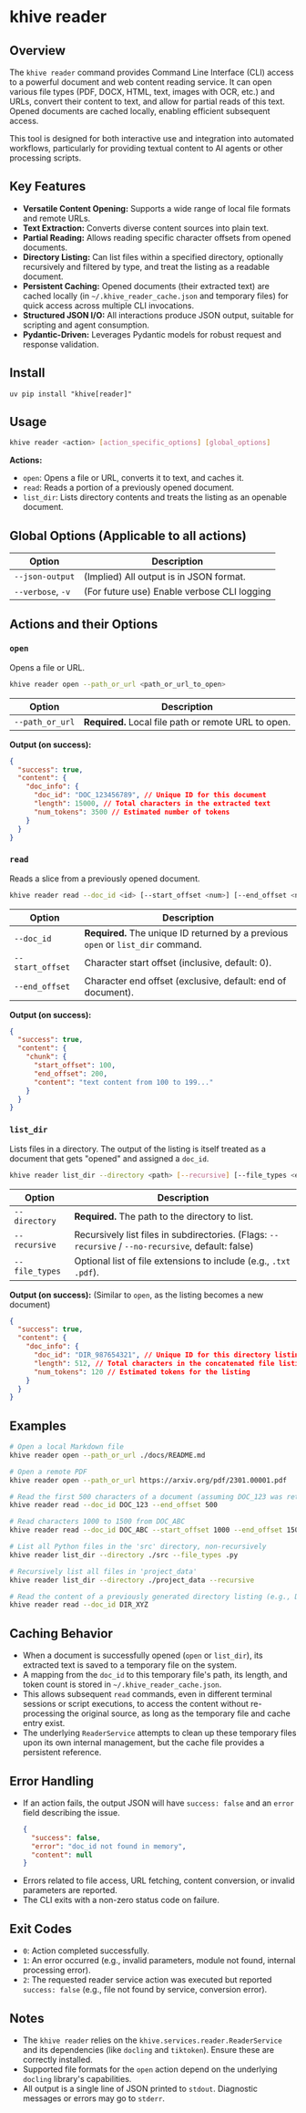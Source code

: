 # khive reader

## Overview

The `khive reader` command provides Command Line Interface (CLI) access to a
powerful document and web content reading service. It can open various file
types (PDF, DOCX, HTML, text, images with OCR, etc.) and URLs, convert their
content to text, and allow for partial reads of this text. Opened documents are
cached locally, enabling efficient subsequent access.

This tool is designed for both interactive use and integration into automated
workflows, particularly for providing textual content to AI agents or other
processing scripts.

## Key Features

- **Versatile Content Opening:** Supports a wide range of local file formats and
  remote URLs.
- **Text Extraction:** Converts diverse content sources into plain text.
- **Partial Reading:** Allows reading specific character offsets from opened
  documents.
- **Directory Listing:** Can list files within a specified directory, optionally
  recursively and filtered by type, and treat the listing as a readable
  document.
- **Persistent Caching:** Opened documents (their extracted text) are cached
  locally (in `~/.khive_reader_cache.json` and temporary files) for quick access
  across multiple CLI invocations.
- **Structured JSON I/O:** All interactions produce JSON output, suitable for
  scripting and agent consumption.
- **Pydantic-Driven:** Leverages Pydantic models for robust request and response
  validation.

## Install

```
uv pip install "khive[reader]"
```

## Usage

```bash
khive reader <action> [action_specific_options] [global_options]
```

**Actions:**

- `open`: Opens a file or URL, converts it to text, and caches it.
- `read`: Reads a portion of a previously opened document.
- `list_dir`: Lists directory contents and treats the listing as an openable
  document.

## Global Options (Applicable to all actions)

| Option            | Description                                 |
| ----------------- | ------------------------------------------- |
| `--json-output`   | (Implied) All output is in JSON format.     |
| `--verbose`, `-v` | (For future use) Enable verbose CLI logging |

## Actions and their Options

### `open`

Opens a file or URL.

```bash
khive reader open --path_or_url <path_or_url_to_open>
```

| Option          | Description                                          |
| --------------- | ---------------------------------------------------- |
| `--path_or_url` | **Required.** Local file path or remote URL to open. |

**Output (on success):**

```json
{
  "success": true,
  "content": {
    "doc_info": {
      "doc_id": "DOC_123456789", // Unique ID for this document
      "length": 15000, // Total characters in the extracted text
      "num_tokens": 3500 // Estimated number of tokens
    }
  }
}
```

### `read`

Reads a slice from a previously opened document.

```bash
khive reader read --doc_id <id> [--start_offset <num>] [--end_offset <num>]
```

| Option           | Description                                                                      |
| ---------------- | -------------------------------------------------------------------------------- |
| `--doc_id`       | **Required.** The unique ID returned by a previous `open` or `list_dir` command. |
| `--start_offset` | Character start offset (inclusive, default: 0).                                  |
| `--end_offset`   | Character end offset (exclusive, default: end of document).                      |

**Output (on success):**

```json
{
  "success": true,
  "content": {
    "chunk": {
      "start_offset": 100,
      "end_offset": 200,
      "content": "text content from 100 to 199..."
    }
  }
}
```

### `list_dir`

Lists files in a directory. The output of the listing is itself treated as a
document that gets "opened" and assigned a `doc_id`.

```bash
khive reader list_dir --directory <path> [--recursive] [--file_types <ext1> <ext2>...]
```

| Option         | Description                                                                                         |
| -------------- | --------------------------------------------------------------------------------------------------- |
| `--directory`  | **Required.** The path to the directory to list.                                                    |
| `--recursive`  | Recursively list files in subdirectories. (Flags: `--recursive` / `--no-recursive`, default: false) |
| `--file_types` | Optional list of file extensions to include (e.g., `.txt` `.pdf`).                                  |

**Output (on success):** (Similar to `open`, as the listing becomes a new
document)

```json
{
  "success": true,
  "content": {
    "doc_info": {
      "doc_id": "DIR_987654321", // Unique ID for this directory listing document
      "length": 512, // Total characters in the concatenated file listing
      "num_tokens": 120 // Estimated tokens for the listing
    }
  }
}
```

## Examples

```bash
# Open a local Markdown file
khive reader open --path_or_url ./docs/README.md

# Open a remote PDF
khive reader open --path_or_url https://arxiv.org/pdf/2301.00001.pdf

# Read the first 500 characters of a document (assuming DOC_123 was returned by a previous open)
khive reader read --doc_id DOC_123 --end_offset 500

# Read characters 1000 to 1500 from DOC_ABC
khive reader read --doc_id DOC_ABC --start_offset 1000 --end_offset 1500

# List all Python files in the 'src' directory, non-recursively
khive reader list_dir --directory ./src --file_types .py

# Recursively list all files in 'project_data'
khive reader list_dir --directory ./project_data --recursive

# Read the content of a previously generated directory listing (e.g., DIR_XYZ)
khive reader read --doc_id DIR_XYZ
```

## Caching Behavior

- When a document is successfully opened (`open` or `list_dir`), its extracted
  text is saved to a temporary file on the system.
- A mapping from the `doc_id` to this temporary file's path, its length, and
  token count is stored in `~/.khive_reader_cache.json`.
- This allows subsequent `read` commands, even in different terminal sessions or
  script executions, to access the content without re-processing the original
  source, as long as the temporary file and cache entry exist.
- The underlying `ReaderService` attempts to clean up these temporary files upon
  its own internal management, but the cache file provides a persistent
  reference.

## Error Handling

- If an action fails, the output JSON will have `success: false` and an `error`
  field describing the issue.
  ```json
  {
    "success": false,
    "error": "doc_id not found in memory",
    "content": null
  }
  ```
- Errors related to file access, URL fetching, content conversion, or invalid
  parameters are reported.
- The CLI exits with a non-zero status code on failure.

## Exit Codes

- `0`: Action completed successfully.
- `1`: An error occurred (e.g., invalid parameters, module not found, internal
  processing error).
- `2`: The requested reader service action was executed but reported
  `success: false` (e.g., file not found by service, conversion error).

## Notes

- The `khive reader` relies on the `khive.services.reader.ReaderService` and its
  dependencies (like `docling` and `tiktoken`). Ensure these are correctly
  installed.
- Supported file formats for the `open` action depend on the underlying
  `docling` library's capabilities.
- All output is a single line of JSON printed to `stdout`. Diagnostic messages
  or errors may go to `stderr`.
